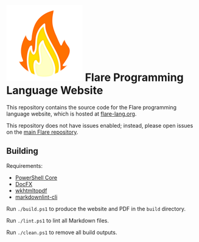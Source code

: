 # ![Flare](Flare.svg) Flare Programming Language Website

This repository contains the source code for the Flare programming language
website, which is hosted at [flare-lang.org](https://flare-lang.org).

This repository does not have issues enabled; instead, please open issues on the
[main Flare repository](https://github.com/flare-lang/flare/issues).

## Building

Requirements:

* [PowerShell Core](https://github.com/PowerShell/PowerShell)
* [DocFX](https://dotnet.github.io/docfx)
* [wkhtmltopdf](https://wkhtmltopdf.org)
* [markdownlint-cli](https://github.com/igorshubovych/markdownlint-cli)

Run `./build.ps1` to produce the website and PDF in the `build` directory.

Run `./lint.ps1` to lint all Markdown files.

Run `./clean.ps1` to remove all build outputs.

